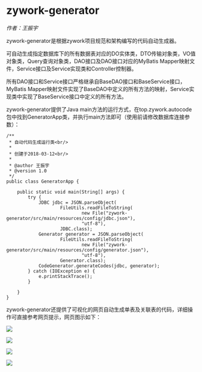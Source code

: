 # zywork-generator

*作者：王振宇*

zywork-generator是根据zywork项目规范和架构编写的代码自动生成器。

可自动生成指定数据库下的所有数据表对应的DO实体类，DTO传输对象类，VO值对象类，Query查询对象类，DAO接口及DAO接口对应的MyBatis Mapper映射文件，Service接口及Service实现类和Controller控制器。

所有DAO接口和Service接口严格继承自BaseDAO接口和BaseService接口，MyBatis Mapper映射文件实现了BaseDAO中定义的所有方法的映射，Service实现类中实现了BaseService接口中定义的所有方法。

zywork-generator提供了Java main方法的运行方式，在top.zywork.autocode包中找到GeneratorApp类，并执行main方法即可（使用前请修改数据库连接参数）：

```
/**
 * 自动代码生成运行类<br/>
 *
 * 创建于2018-03-12<br/>
 *
 * @author 王振宇
 * @version 1.0
 */
public class GeneratorApp {

    public static void main(String[] args) {
        try {
            JDBC jdbc = JSON.parseObject(
                    FileUtils.readFileToString(
                            new File("zywork-generator/src/main/resources/config/jdbc.json"), 
                            "utf-8"), 
                    JDBC.class);
            Generator generator = JSON.parseObject(
                    FileUtils.readFileToString(
                            new File("zywork-generator/src/main/resources/config/generator.json"), 
                            "utf-8"), 
                    Generator.class);
            CodeGenerator.generateCodes(jdbc, generator);
        } catch (IOException e) {
            e.printStackTrace();
        }

    }
}
```

zywork-generator还提供了可视化的网页自动生成单表及关联表的代码，详细操作可直接参考网页提示，网页图示如下：

![](https://github.com/GZWgssmart/zywork/blob/master/zywork-generator/image/jdbc.png)

![](https://github.com/GZWgssmart/zywork/blob/master/zywork-generator/image/generator.png)

![](https://github.com/GZWgssmart/zywork/blob/master/zywork-generator/image/single.png)

![](https://github.com/GZWgssmart/zywork/blob/master/zywork-generator/image/join.png)